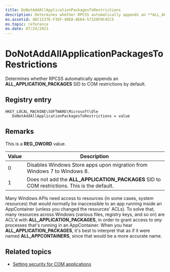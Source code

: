 ```yaml
---
title: DoNotAddAllApplicationPackagesToRestrictions
description: Determines whether RPCSS automatically appends an **ALL_APPLICATION_PACKAGES** SID to COM restrictions by default.
ms.assetid: 4DC1237E-F3EF-40EA-8E64-57320F0C4CC5
ms.topic: reference
ms.date: 07/24/2023
---
```


# DoNotAddAllApplicationPackagesToRestrictions

Determines whether RPCSS automatically appends an **ALL_APPLICATION_PACKAGES** SID to COM restrictions by default.

## Registry entry

```
HKEY_LOCAL_MACHINE\SOFTWARE\Microsoft\Ole
   DoNotAddAllApplicationPackagesToRestrictions = value
```

## Remarks

This is a **REG_DWORD** value.

| Value | Description |
|-|-|
| 0 | Disables Windows Store apps upon migration from Windows 7 to Windows 8. |
| 1 | Does not add the **ALL_APPLICATION_PACKAGES** SID to COM restrictions. This is the default. |

Many Windows APIs need access to resources (in some cases, system resources) that would normally be inaccessible to an app running inside an AppContainer (unless you changed the resources' ACLs). To solve that, many resources across Windows (various files, registry keys, and so on) are ACL'd with **ALL_APPLICATION_PACKAGES**, in order to grant access to *any* processes that's running in an AppContainer. When you hear **ALL_APPLICATION_PACKAGES**, it's best to interpret that as if it were named **ALL_APPCONTAINERS**, since that would be a more accurate name.

## Related topics

* [Setting security for COM applications](setting-security-for-com-applications.md)
